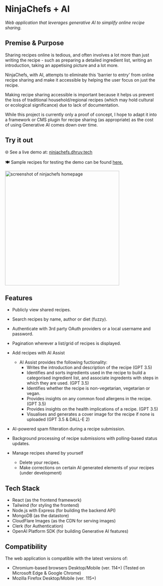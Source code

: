 # NinjaChefs + AI

*Web application that leverages generative AI to simplify online recipe sharing.*

## Premise & Purpose

Sharing recipes online is tedious, and often involves a lot more than just writing the recipe - such as preparing a detailed ingredient list, writing an introduction, taking an appetising picture and a lot more.

NinjaChefs, with AI, attempts to eliminate this 'barrier to entry' from online recipe sharing and make it accessible by helping the user focus on just the recipe. 

Making recipe sharing accessible is important because it helps us prevent the loss of traditional household/regional recipes (which may hold cultural or ecological significance) due to lack of documentation.


While this project is currently only a proof of concept, I hope to adapt it into a framework or CMS plugin for recipe sharing (as appropriate) as the cost of using Generative AI comes down over time.

## Try it out

🌐 See a live demo at: [ninjachefs.dhruv.tech](https://go.dhruv.tech/p/ninjachefs)

🍽️ Sample recipes for testing the demo can be found [here.](https://github.com/dhruv-tech/ninjachefs/wiki)

<img src="https://github.com/dhruv-tech/ninjachefs/assets/26849655/5b1c885d-72ca-416d-988c-07f68267540f" alt="screenshot of ninjachefs homepage" height="375">

## Features

* Publicly view shared recipes.

* Search recipes by name, author or diet (fuzzy).

* Authenticate with 3rd party OAuth providers or a local username and password.

* Pagination wherever a list/grid of recipes is displayed.

* Add recipes with AI Assist
  * AI Assist provides the following fuctionality:
    * Writes the introduction and description of the recipe (GPT 3.5)
    * Identifies and sorts ingredients used in the recipe to build a categorised ingredient list, and associate ingredents with steps in which they are used. (GPT 3.5)
    * Identifies whether the recipe is non-vegetarian, vegetarian or vegan.
    * Provides insights on any common food allergens in the recipe. (GPT 3.5)
    * Provides insights on the health implications of a recipe. (GPT 3.5)
    * Visualises and generates a cover image for the recipe if none is uploaded (GPT 3.5 & DALL-E 2)

* AI-powered spam filteration during a recipe submission.

* Background processing of recipe submissions with polling-based status updates.

* Manage recipes shared by yourself
  * Delete your recipes.
  * Make corrections on certain AI generated elements of your recipes (under development)

## Tech Stack

* React (as the frontend framework)
* Tailwind (for styling the frontend)
* Node.js with Express (for building the backend API)
* MongoDB (as the datastore)
* CloudFlare Images (as the CDN for serving images)
* Clerk (for Authentication)
* OpenAI Platform SDK (for building Generative AI features)

## Compatibility

The web application is compatible with the latest versions of:

* Chromium-based browsers Desktop/Mobile (ver. 114+) (Tested on Microsoft Edge & Google Chrome)
* Mozilla Firefox Desktop/Mobile (ver. 115+)

